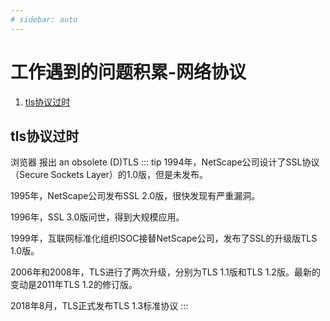 ```yaml
---
# sidebar: auto
---
```

# 工作遇到的问题积累-网络协议
1. [tls协议过时](#tls协议过时)
## tls协议过时
浏览器 报出 an obsolete (D)TLS 
::: tip
1994年，NetScape公司设计了SSL协议（Secure Sockets Layer）的1.0版，但是未发布。

1995年，NetScape公司发布SSL 2.0版，很快发现有严重漏洞。

1996年，SSL 3.0版问世，得到大规模应用。

1999年，互联网标准化组织ISOC接替NetScape公司，发布了SSL的升级版TLS 1.0版。

2006年和2008年，TLS进行了两次升级，分别为TLS 1.1版和TLS 1.2版。最新的变动是2011年TLS 1.2的修订版。

2018年8月，TLS正式发布TLS 1.3标准协议
:::